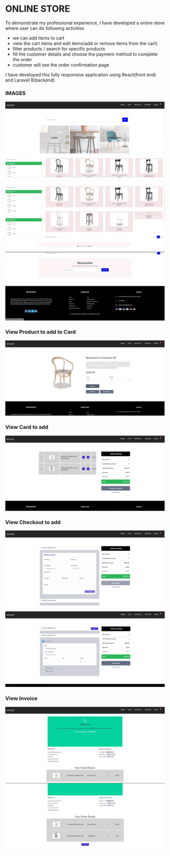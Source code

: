 # ONLINE STORE

To demonstrate my professional experience, I have developed a online store where user can do
following activities

- we can add items to cart
- view the cart items and edit items(add or remove items from the cart)
- filter products / search for specific products
- fill the customer details and choose the payment method to complete the order
- customer will see the order confirmation page

I have developed this fully responsive application using React(front end) and Laravel 8(backend)

### IMAGES
![home page 1](src/assets/images/readme/home_page_1.JPG)

![home page 2](src/assets/images/readme/home_page_2.JPG)

![home page 3](src/assets/images/readme/home_page_3.JPG)

### View Product to add to Card


![View Product 1 ](src/assets/images/readme/view_product_1.JPG)

### View Card to add 

![View Product 1 ](src/assets/images/readme/view_card_1.JPG)

### View Checkout to add 
![View Product 1 ](src/assets/images/readme/checkout_1.JPG)

![View Product 1 ](src/assets/images/readme/pay_method_1.JPG)

### View Invoice

![View Product 1 ](src/assets/images/readme/invoice_1.JPG)
![View Product 1 ](src/assets/images/readme/invoice_2.JPG)